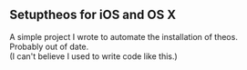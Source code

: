 Setuptheos for iOS and OS X
------

A simple project I wrote to automate the installation of theos.  
Probably out of date.  
(I can't believe I used to write code like this.)  
